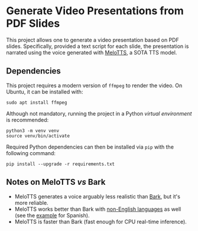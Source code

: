 Generate Video Presentations from PDF Slides
===================
This project allows one to generate a video presentation based on PDF slides. Specifically, provided a text script for each slide, the presentation is narrated using the voice generated with [MeloTTS](https://github.com/myshell-ai/MeloTTS), a SOTA TTS model.


Dependencies
----------

This project requires a modern version of `ffmpeg` to render the video. On Ubuntu, it can be installed with:

    sudo apt install ffmpeg

Although not mandatory, running the project in a Python *virtual environment* is recommended:

    python3 -m venv venv
    source venv/bin/activate

Required Python dependencies can then be installed via `pip` with the following command:

    pip install --upgrade -r requirements.txt


Notes on MeloTTS _vs_ Bark
----------

- MeloTTS generates a voice arguably less realistic than [Bark](https://github.com/filippobistaffa/beamer2ai/tree/bark), but it's more reliable.
- MeloTTS works better than Bark with [non-English languages](https://github.com/myshell-ai/MeloTTS?tab=readme-ov-file#introduction) as well (see the [example](https://github.com/filippobistaffa/beamer2ai/blob/melo/spanish.py) for Spanish).
- MeloTTS is faster than Bark (fast enough for CPU real-time inference).
